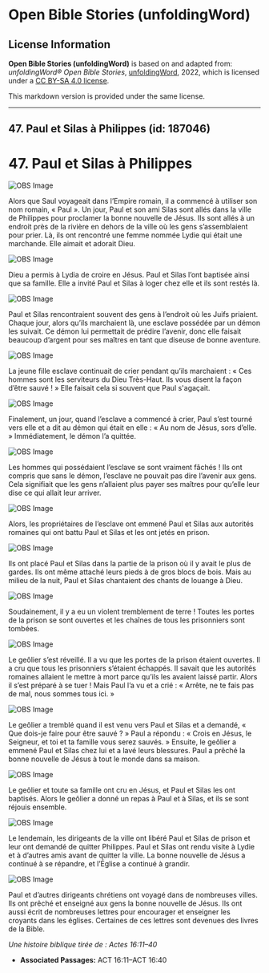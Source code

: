 # Open Bible Stories (unfoldingWord)

## License Information

**Open Bible Stories (unfoldingWord)** is based on and adapted from: _unfoldingWord® Open Bible Stories_, [unfoldingWord](https://unfoldingword.org/utw), 2022, which is licensed under a [CC BY-SA 4.0 license](https://creativecommons.org/licenses/by-sa/4.0/legalcode.en).

This markdown version is provided under the same license.



--------------------------------

## 47. Paul et Silas à Philippes (id: 187046)

47\. Paul et Silas à Philippes
==============================

![OBS Image](https://cdn.aquifer.bible/aquifer-content/resources/UWOBS/jpg/360px/obs-en-47-01.jpg)

Alors que Saul voyageait dans l’Empire romain, il a commencé à utiliser son nom romain, « Paul ». Un jour, Paul et son ami Silas sont allés dans la ville de Philippes pour proclamer la bonne nouvelle de Jésus. Ils sont allés à un endroit près de la rivière en dehors de la ville où les gens s’assemblaient pour prier. Là, ils ont rencontré une femme nommée Lydie qui était une marchande. Elle aimait et adorait Dieu.

![OBS Image](https://cdn.aquifer.bible/aquifer-content/resources/UWOBS/jpg/360px/obs-en-47-02.jpg)

Dieu a permis à Lydia de croire en Jésus. Paul et Silas l’ont baptisée ainsi que sa famille. Elle a invité Paul et Silas à loger chez elle et ils sont restés là.

![OBS Image](https://cdn.aquifer.bible/aquifer-content/resources/UWOBS/jpg/360px/obs-en-47-03.jpg)

Paul et Silas rencontraient souvent des gens à l’endroit où les Juifs priaient. Chaque jour, alors qu’ils marchaient là, une esclave possédée par un démon les suivait. Ce démon lui permettait de prédire l’avenir, donc elle faisait beaucoup d’argent pour ses maîtres en tant que diseuse de bonne aventure.

![OBS Image](https://cdn.aquifer.bible/aquifer-content/resources/UWOBS/jpg/360px/obs-en-47-04.jpg)

La jeune fille esclave continuait de crier pendant qu’ils marchaient : « Ces hommes sont les serviteurs du Dieu Très\-Haut. Ils vous disent la façon d’être sauvé ! » Elle faisait cela si souvent que Paul s'agaçait.

![OBS Image](https://cdn.aquifer.bible/aquifer-content/resources/UWOBS/jpg/360px/obs-en-47-05.jpg)

Finalement, un jour, quand l’esclave a commencé à crier, Paul s’est tourné vers elle et a dit au démon qui était en elle : « Au nom de Jésus, sors d’elle. » Immédiatement, le démon l’a quittée.

![OBS Image](https://cdn.aquifer.bible/aquifer-content/resources/UWOBS/jpg/360px/obs-en-47-06.jpg)

Les hommes qui possédaient l’esclave se sont vraiment fâchés ! Ils ont compris que sans le démon, l’esclave ne pouvait pas dire l’avenir aux gens. Cela signifiait que les gens n’allaient plus payer ses maîtres pour qu’elle leur dise ce qui allait leur arriver.

![OBS Image](https://cdn.aquifer.bible/aquifer-content/resources/UWOBS/jpg/360px/obs-en-47-07.jpg)

Alors, les propriétaires de l’esclave ont emmené Paul et Silas aux autorités romaines qui ont battu Paul et Silas et les ont jetés en prison.

![OBS Image](https://cdn.aquifer.bible/aquifer-content/resources/UWOBS/jpg/360px/obs-en-47-08.jpg)

Ils ont placé Paul et Silas dans la partie de la prison où il y avait le plus de gardes. Ils ont même attaché leurs pieds à de gros blocs de bois. Mais au milieu de la nuit, Paul et Silas chantaient des chants de louange à Dieu.

![OBS Image](https://cdn.aquifer.bible/aquifer-content/resources/UWOBS/jpg/360px/obs-en-47-09.jpg)

Soudainement, il y a eu un violent tremblement de terre ! Toutes les portes de la prison se sont ouvertes et les chaînes de tous les prisonniers sont tombées.

![OBS Image](https://cdn.aquifer.bible/aquifer-content/resources/UWOBS/jpg/360px/obs-en-47-10.jpg)

Le geôlier s’est réveillé. Il a vu que les portes de la prison étaient ouvertes. Il a cru que tous les prisonniers s’étaient échappés. Il savait que les autorités romaines allaient le mettre à mort parce qu’ils les avaient laissé partir. Alors il s’est préparé à se tuer ! Mais Paul l’a vu et a crié : « Arrête, ne te fais pas de mal, nous sommes tous ici. »

![OBS Image](https://cdn.aquifer.bible/aquifer-content/resources/UWOBS/jpg/360px/obs-en-47-11.jpg)

Le geôlier a tremblé quand il est venu vers Paul et Silas et a demandé, « Que dois\-je faire pour être sauvé ? » Paul a répondu : « Crois en Jésus, le Seigneur, et toi et ta famille vous serez sauvés. » Ensuite, le geôlier a emmené Paul et Silas chez lui et a lavé leurs blessures. Paul a prêché la bonne nouvelle de Jésus à tout le monde dans sa maison.

![OBS Image](https://cdn.aquifer.bible/aquifer-content/resources/UWOBS/jpg/360px/obs-en-47-12.jpg)

Le geôlier et toute sa famille ont cru en Jésus, et Paul et Silas les ont baptisés. Alors le geôlier a donné un repas à Paul et à Silas, et ils se sont réjouis ensemble.

![OBS Image](https://cdn.aquifer.bible/aquifer-content/resources/UWOBS/jpg/360px/obs-en-47-13.jpg)

Le lendemain, les dirigeants de la ville ont libéré Paul et Silas de prison et leur ont demandé de quitter Philippes. Paul et Silas ont rendu visite à Lydie et à d’autres amis avant de quitter la ville. La bonne nouvelle de Jésus a continué à se répandre, et l’Église a continué à grandir.

![OBS Image](https://cdn.aquifer.bible/aquifer-content/resources/UWOBS/jpg/360px/obs-en-47-14.jpg)

Paul et d’autres dirigeants chrétiens ont voyagé dans de nombreuses villes. Ils ont prêché et enseigné aux gens la bonne nouvelle de Jésus. Ils ont aussi écrit de nombreuses lettres pour encourager et enseigner les croyants dans les églises. Certaines de ces lettres sont devenues des livres de la Bible.

*Une histoire biblique tirée de : Actes 16:11–40*

* **Associated Passages:** ACT 16:11–ACT 16:40

